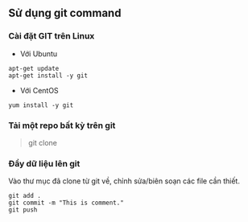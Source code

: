 ## Sử dụng git command

### Cài đặt GIT trên Linux

- Với Ubuntu

```
apt-get update
apt-get install -y git
```

- Với CentOS

```
yum install -y git
```

### Tải một repo bất kỳ trên git

> git clone <link-git>

### Đẩy dữ liệu lên git

Vào thư mục đã clone từ git về, chỉnh sửa/biên soạn các file cần thiết. 

```
git add .
git commit -m "This is comment."
git push
```